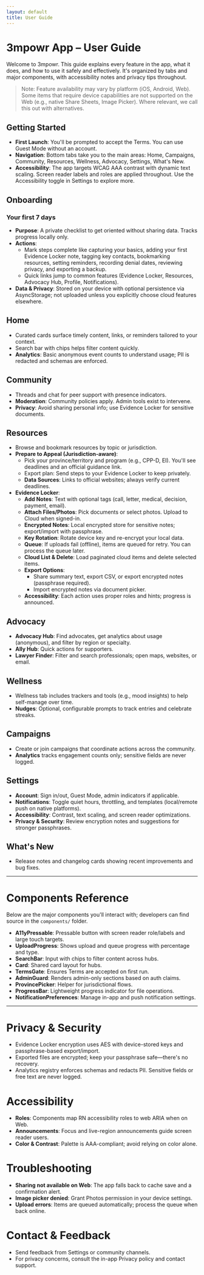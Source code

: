 ```yaml
---
layout: default
title: User Guide
---
```


# 3mpowr App – User Guide

Welcome to 3mpowr. This guide explains every feature in the app, what it does, and how to use it safely and effectively. It's organized by tabs and major components, with accessibility notes and privacy tips throughout.

> Note: Feature availability may vary by platform (iOS, Android, Web). Some items that require device capabilities are not supported on the Web (e.g., native Share Sheets, Image Picker). Where relevant, we call this out with alternatives.

## Getting Started
- **First Launch**: You'll be prompted to accept the Terms. You can use Guest Mode without an account.
- **Navigation**: Bottom tabs take you to the main areas: Home, Campaigns, Community, Resources, Wellness, Advocacy, Settings, What's New.
- **Accessibility**: The app targets WCAG AAA contrast with dynamic text scaling. Screen reader labels and roles are applied throughout. Use the Accessibility toggle in Settings to explore more.

## Onboarding
### Your first 7 days
- **Purpose**: A private checklist to get oriented without sharing data. Tracks progress locally only.
- **Actions**:
  - Mark steps complete like capturing your basics, adding your first Evidence Locker note, tagging key contacts, bookmarking resources, setting reminders, recording denial dates, reviewing privacy, and exporting a backup.
  - Quick links jump to common features (Evidence Locker, Resources, Advocacy Hub, Profile, Notifications).
- **Data & Privacy**: Stored on your device with optional persistence via AsyncStorage; not uploaded unless you explicitly choose cloud features elsewhere.

## Home
- Curated cards surface timely content, links, or reminders tailored to your context.
- Search bar with chips helps filter content quickly.
- **Analytics**: Basic anonymous event counts to understand usage; PII is redacted and schemas are enforced.

## Community
- Threads and chat for peer support with presence indicators.
- **Moderation**: Community policies apply. Admin tools exist to intervene.
- **Privacy**: Avoid sharing personal info; use Evidence Locker for sensitive documents.

## Resources
- Browse and bookmark resources by topic or jurisdiction.
- **Prepare to Appeal (Jurisdiction-aware)**:
  - Pick your province/territory and program (e.g., CPP-D, EI). You'll see deadlines and an official guidance link.
  - Export plan: Send steps to your Evidence Locker to keep privately.
  - **Data Sources**: Links to official websites; always verify current deadlines.
- **Evidence Locker**:
  - **Add Notes**: Text with optional tags (call, letter, medical, decision, payment, email).
  - **Attach Files/Photos**: Pick documents or select photos. Upload to Cloud when signed-in.
  - **Encrypted Notes**: Local encrypted store for sensitive notes; export/import with passphrase.
  - **Key Rotation**: Rotate device key and re-encrypt your local data.
  - **Queue**: If uploads fail (offline), items are queued for retry. You can process the queue later.
  - **Cloud List & Delete**: Load paginated cloud items and delete selected items.
  - **Export Options**:
    - Share summary text, export CSV, or export encrypted notes (passphrase required).
    - Import encrypted notes via document picker.
  - **Accessibility**: Each action uses proper roles and hints; progress is announced.

## Advocacy
- **Advocacy Hub**: Find advocates, get analytics about usage (anonymous), and filter by region or specialty.
- **Ally Hub**: Quick actions for supporters.
- **Lawyer Finder**: Filter and search professionals; open maps, websites, or email.

## Wellness
- Wellness tab includes trackers and tools (e.g., mood insights) to help self-manage over time.
- **Nudges**: Optional, configurable prompts to track entries and celebrate streaks.

## Campaigns
- Create or join campaigns that coordinate actions across the community.
- **Analytics** tracks engagement counts only; sensitive fields are never logged.

## Settings
- **Account**: Sign in/out, Guest Mode, admin indicators if applicable.
- **Notifications**: Toggle quiet hours, throttling, and templates (local/remote push on native platforms).
- **Accessibility**: Contrast, text scaling, and screen reader optimizations.
- **Privacy & Security**: Review encryption notes and suggestions for stronger passphrases.

## What's New
- Release notes and changelog cards showing recent improvements and bug fixes.

---

# Components Reference
Below are the major components you'll interact with; developers can find source in the `components/` folder.

- **A11yPressable**: Pressable button with screen reader role/labels and large touch targets.
- **UploadProgress**: Shows upload and queue progress with percentage and type.
- **SearchBar**: Input with chips to filter content across hubs.
- **Card**: Shared card layout for hubs.
- **TermsGate**: Ensures Terms are accepted on first run.
- **AdminGuard**: Renders admin-only sections based on auth claims.
- **ProvincePicker**: Helper for jurisdictional flows.
- **ProgressBar**: Lightweight progress indicator for file operations.
- **NotificationPreferences**: Manage in-app and push notification settings.

---

# Privacy & Security
- Evidence Locker encryption uses AES with device-stored keys and passphrase-based export/import.
- Exported files are encrypted; keep your passphrase safe—there's no recovery.
- Analytics registry enforces schemas and redacts PII. Sensitive fields or free text are never logged.

# Accessibility
- **Roles**: Components map RN accessibility roles to web ARIA when on Web.
- **Announcements**: Focus and live-region announcements guide screen reader users.
- **Color & Contrast**: Palette is AAA-compliant; avoid relying on color alone.

# Troubleshooting
- **Sharing not available on Web**: The app falls back to cache save and a confirmation alert.
- **Image picker denied**: Grant Photos permission in your device settings.
- **Upload errors**: Items are queued automatically; process the queue when back online.

# Contact & Feedback
- Send feedback from Settings or community channels.
- For privacy concerns, consult the in-app Privacy policy and contact support.
